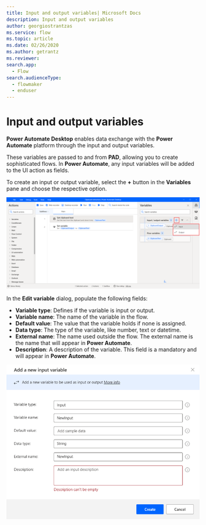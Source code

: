 ```yaml
---
title: Input and output variables| Microsoft Docs
description: Input and output variables
author: georgiostrantzas
ms.service: flow
ms.topic: article
ms.date: 02/26/2020
ms.author: getrantz
ms.reviewer:
search.app: 
  - Flow
search.audienceType: 
  - flowmaker
  - enduser
---
```


# Input and output variables

**Power Automate Desktop** enables data exchange with the **Power Automate** platform through the input and output variables.

These variables are passed to and from **PAD**, allowing you to create sophisticated flows. Ιn **Power Automate**, any input variables will be added to the UI action as fields.

To create an input or output variable, select the **+**  button in the **Variables** pane and choose the respective option.

![The plus button in the Variables pane to create new input and output variables.](../media/input-output-variables/create-input-output-variable.png)

  
In the **Edit variable** dialog, populate the following fields:
- **Variable type**: Defines if the variable is input or output.
- **Variable name**: The name of the variable in the flow.
- **Default value**: The value that the variable holds if none is assigned.
- **Data type**: The type of the variable, like number, text or datetime.
- **External name**: The name used outside the flow. The external name is the name that will appear in **Power Automate**.
- **Description**: A description of the variable. This field is a mandatory and will appear in **Power Automate**.

![The Add a new input variable dialog](../media/input-output-variables/Add-new-input-variable-window.png)
